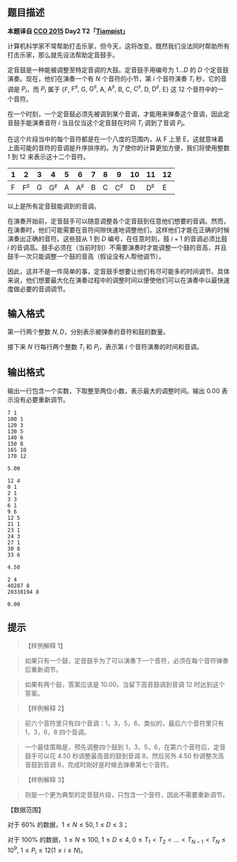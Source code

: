 ## 题目描述
**本题译自 [CCO 2015](https://cemc.math.uwaterloo.ca/contests/computing/2015/index.html) Day2 T2「[Tiampist](https://cemc.math.uwaterloo.ca/contests/computing/2015/stage%202/day2.pdf)」**

计算机科学家不常帮助打击乐家，但今天，这将改变。既然我们没法同时帮助所有打击乐家，那么就先设法帮助定音鼓手。

定音鼓是一种能被调整至特定音调的大鼓。定音鼓手用编号为 $1\dots D$ 的 $D$ 个定音鼓演奏。现在，他们在演奏一个有 $N$ 个音符的小节，第 $i$ 个音符演奏 $T_i$ 秒，它的音调是 $P_i$，而 $P_i$ 属于 $\{\text{F},$ $\text{F}^♯,$ $\text{G,}$ $\text{G}^♯,$ $\text{A},$ $\text{A}^♯,$ $\text{B},$ $\text{C},$ $\text{C}^♯,$ $\text{D},$ $\text{D}^♯,$ $\text{E}\}$ 这 12 个音符中的一个音符。

在一个时刻，一个定音鼓必须先被调到某个音调，才能用来弹奏这个音调，因此定音鼓手能演奏音符 $i$ 当且仅当这个定音鼓在时间 $T_i$ 调到了音调 $P_i$。

在这个片段当中的每个音符都是在一个八度的范围内，从 $\text{F}$ 上至 $\text{E}$，这就意味着上面可能的音符的音调是升序排序的。为了使你的计算更加方便，我们将使用整数 $1$ 到 $12$ 来表示这十二个音符。

| 1 | 2 | 3 |4 | 5 | 6 |7 | 8 |9 |10 | 11 | 12 |
| ------ | ------ | ------ | ------ | ------ | ------ | ------ | ------ | ------ | ------ | ------ | ------ |
| $\text{F}$ | $\text{F}^♯$ | $\text{G}$|$\text{G}^♯$ |$\text{A}$ | $\text{A}^♯$ |$\text{B}$| $\text{C}$ |$\text{C}^♯$ |$\text{D}$ | $\text{D}^♯$ |$\text{E}$ |

以上是所有定音鼓能调到的音调。

在演奏开始前，定音鼓手可以随意调整各个定音鼓到任意他们想要的音调。然而，在演奏时，他们可能需要在音符间隙快速地调整他们，这样他们才能在正确的时候演奏出正确的音符。这些鼓从 $1$ 到 $D$ 编号，在任意时刻，鼓 $i+1$ 的音调必须比鼓 $i$ 的音调高。鼓手必须在（当前时刻）不需要演奏时才能调整一个鼓的音高，并且鼓手一次只能调整一个鼓的音高（假设没有人帮他调节）。

因此，这并不是一件简单的事，定音鼓手想要让他们有尽可能多的时间调节。具体来说，他们想要最大化在演奏过程中的调整时间以便使他们可以在演奏中以最快速度做必要的音调调节。

## 输入格式
第一行两个整数 $N,D$，分别表示被弹奏的音符和鼓的数量。

接下来 $N$ 行每行两个整数 $T_i$ 和 $P_i$，表示第 $i$ 个音符演奏的时间和音调。

## 输出格式
输出一行包含一个实数，下取整至两位小数，表示最大的调整时间。输出 $0.00$ 表示没有必要重新调节。

```input1
7 1
100 1
120 3
130 5
140 6
150 8
165 10
170 12
```

```output1
5.00
```

```input2
12 4
0 1
2 1
3 3
6 1
9 6
12 5
21 1
23 1
24 3
27 1
30 8
33 6
```

```output2
4.50
```

```input3
2 4
40287 8
20338194 8
```

```output3
0.00
```

## 提示
> 【样例解释 1】

> 如果只有一个鼓，定音鼓手为了可以演奏下一个音符，必须在每个音符弹奏后重新调节。

> 如果有两个鼓，答案应该是 $10.00$，当留下高音鼓调到音调 $12$ 时达到这个答案。

> 【样例解释 2】

> 前六个音符里只有四个音调：$1$，$3$，$5$，$6$，类似的，最后六个音符里只有 $1$，$3$，$6$，$8$ 四个音调。

> 一个最佳策略是，预先调整四个鼓到 $1$，$3$，$5$，$6$，在第六个音符后，定音鼓手可以花 $4.50$ 秒调整最高音的鼓到音调 $8$，然后另外 $4.50$ 秒调整次高音鼓到音调 $6$，完成时刚好是时候去弹奏第七个音符。

> 【样例解释 3】

> 则是一个更为典型的定音鼓片段，只包含一个音符，因此不需要重新调节。

【数据范围】

对于 $60\%$ 的数据，$1\le N \le 50,1\le D\le 3$；

对于 $100\%$ 的数据，$1\le N \le 100,$ $1\le D\le 4,$ $0\le T_1<T_2<...<T_{N-1}<T_N\le 10^9,$ $1\le P_i \le 12(1\le i \le N)$。

